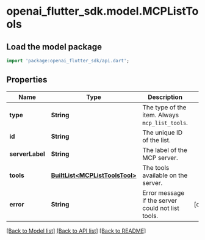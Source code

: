 # openai_flutter_sdk.model.MCPListTools

## Load the model package
```dart
import 'package:openai_flutter_sdk/api.dart';
```

## Properties
Name | Type | Description | Notes
------------ | ------------- | ------------- | -------------
**type** | **String** | The type of the item. Always `mcp_list_tools`.  | 
**id** | **String** | The unique ID of the list.  | 
**serverLabel** | **String** | The label of the MCP server.  | 
**tools** | [**BuiltList&lt;MCPListToolsTool&gt;**](MCPListToolsTool.md) | The tools available on the server.  | 
**error** | **String** | Error message if the server could not list tools.  | [optional] 

[[Back to Model list]](../README.md#documentation-for-models) [[Back to API list]](../README.md#documentation-for-api-endpoints) [[Back to README]](../README.md)



